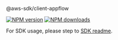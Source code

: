 @aws-sdk/client-appflow

[![NPM version](https://img.shields.io/npm/v/@aws-sdk/client-appflow/beta.svg)](https://www.npmjs.com/package/@aws-sdk/client-appflow)
[![NPM downloads](https://img.shields.io/npm/dm/@aws-sdk/client-appflow.svg)](https://www.npmjs.com/package/@aws-sdk/client-appflow)

For SDK usage, please step to [SDK readme](https://github.com/aws/aws-sdk-js-v3).
